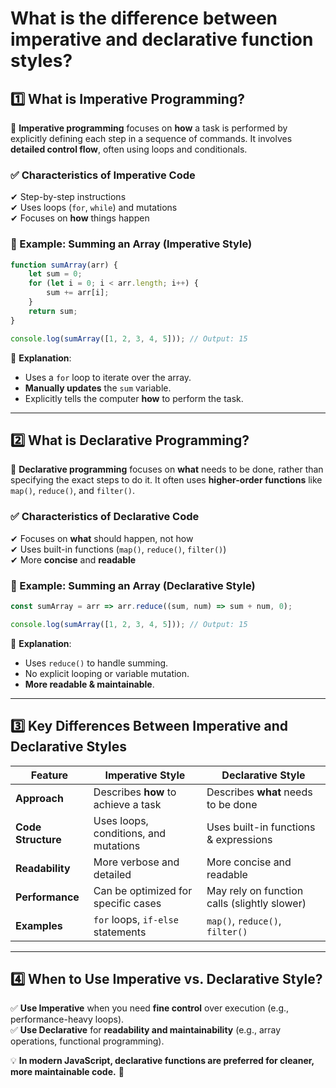 # What is the difference between imperative and declarative function styles?

## **1️⃣ What is Imperative Programming?**  
🔹 **Imperative programming** focuses on **how** a task is performed by explicitly defining each step in a sequence of commands. It involves **detailed control flow**, often using loops and conditionals.

### **✅ Characteristics of Imperative Code**
✔ Step-by-step instructions  
✔ Uses loops (`for`, `while`) and mutations  
✔ Focuses on **how** things happen  

### **🚀 Example: Summing an Array (Imperative Style)**
```javascript
function sumArray(arr) {
    let sum = 0;
    for (let i = 0; i < arr.length; i++) {
        sum += arr[i];
    }
    return sum;
}

console.log(sumArray([1, 2, 3, 4, 5])); // Output: 15
```
📌 **Explanation**:  
- Uses a `for` loop to iterate over the array.  
- **Manually updates** the `sum` variable.  
- Explicitly tells the computer **how** to perform the task.  

---

## **2️⃣ What is Declarative Programming?**  
🔹 **Declarative programming** focuses on **what** needs to be done, rather than specifying the exact steps to do it. It often uses **higher-order functions** like `map()`, `reduce()`, and `filter()`.

### **✅ Characteristics of Declarative Code**
✔ Focuses on **what** should happen, not how  
✔ Uses built-in functions (`map()`, `reduce()`, `filter()`)  
✔ More **concise** and **readable**  

### **🚀 Example: Summing an Array (Declarative Style)**
```javascript
const sumArray = arr => arr.reduce((sum, num) => sum + num, 0);

console.log(sumArray([1, 2, 3, 4, 5])); // Output: 15
```
📌 **Explanation**:  
- Uses `reduce()` to handle summing.  
- No explicit looping or variable mutation.  
- **More readable & maintainable**.  

---

## **3️⃣ Key Differences Between Imperative and Declarative Styles**
| Feature              | Imperative Style                        | Declarative Style                 |
|----------------------|---------------------------------|---------------------------------|
| **Approach**         | Describes **how** to achieve a task | Describes **what** needs to be done |
| **Code Structure**   | Uses loops, conditions, and mutations | Uses built-in functions & expressions |
| **Readability**      | More verbose and detailed            | More concise and readable        |
| **Performance**      | Can be optimized for specific cases  | May rely on function calls (slightly slower) |
| **Examples**         | `for` loops, `if-else` statements    | `map()`, `reduce()`, `filter()` |

---

## **4️⃣ When to Use Imperative vs. Declarative Style?**
✅ **Use Imperative** when you need **fine control** over execution (e.g., performance-heavy loops).  
✅ **Use Declarative** for **readability and maintainability** (e.g., array operations, functional programming).  

💡 **In modern JavaScript, declarative functions are preferred for cleaner, more maintainable code.** 🚀  
